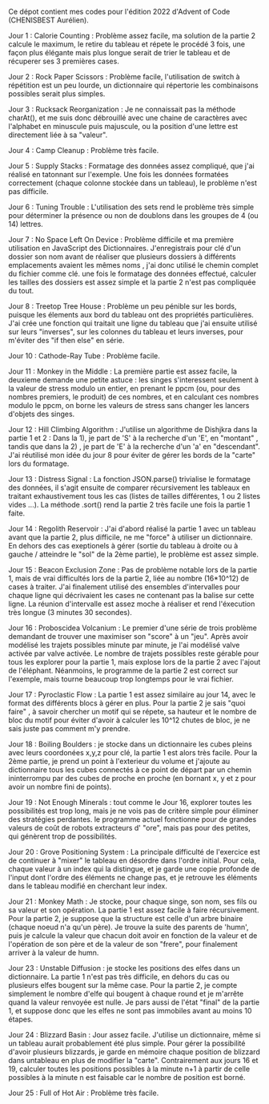 Ce dépot contient mes codes pour l'édition 2022 d'Advent of Code (CHENISBEST Aurélien).

Jour 1 : Calorie Counting : Problème assez facile, ma solution de la partie 2 calcule le maximum, le retire du tableau et répete le procédé 3 fois, une façon plus élégante mais plus longue serait de trier le tableau et de récuperer ses 3 premières cases.

Jour 2 : Rock Paper Scissors : Problème facile, l'utilisation de switch à répétition est un peu lourde, un dictionnaire qui répertorie les combinaisons possibles serait plus simples.

Jour 3 : Rucksack Reorganization : Je ne connaissait pas la méthode charAt(), et me suis donc débrouillé avec une chaine de caractères avec l'alphabet en minuscule puis majuscule, ou la position d'une lettre est directement liée à sa "valeur".

Jour 4 : Camp Cleanup : Problème très facile.

Jour 5 : Supply Stacks : Formatage des données assez compliqué, que j'ai réalisé en tatonnant sur l'exemple. Une fois les données formatées correctement (chaque colonne stockée dans un tableau), le problème n'est pas difficile.

Jour 6 : Tuning Trouble : L'utilisation des sets rend le problème très simple pour déterminer la présence ou non de doublons dans les groupes de 4 (ou 14) lettres.

Jour 7 : No Space Left On Device : Problème difficile et ma première utilisation en JavaScript des Dictionnaires. J'enregistrais pour clé d'un dossier son nom avant de réaliser que plusieurs dossiers à différents emplacements avaient les mêmes noms , j'ai donc utilisé le chemin complet du fichier comme clé. une fois le formatage des données effectué, calculer les tailles des dossiers est assez simple et la partie 2 n'est pas compliquée du tout.

Jour 8 : Treetop Tree House : Problème un peu pénible sur les bords, puisque les élements aux bord du tableau ont des propriétés particulières. J'ai crée une fonction qui traitait une ligne du tableau que j'ai ensuite utilisé sur leurs "inverses", sur les colonnes du tableau et leurs inverses, pour m'éviter des "if then else" en série.

Jour 10 : Cathode-Ray Tube : Problème facile.

Jour 11 : Monkey in the Middle : La première partie est assez facile, la deuxieme demande une petite astuce : les singes s'interessent seulement à la valeur de stress modulo un entier, en prenant le ppcm (ou, pour des nombres premiers, le produit) de ces nombres, et en calculant ces nombres modulo le ppcm, on borne les valeurs de stress sans changer les lancers d'objets des singes.

Jour 12 : Hill Climbing Algorithm : J'utilise un algorithme de Dishjkra dans la partie 1 et 2 : Dans la 1), je part de 'S' à la recherche d'un 'E', en "montant" , tandis que dans la 2) , je part de 'E' à la recherche d'un 'a' en "descendant". J'ai réutilisé mon idée du jour 8 pour éviter de gérer les bords de la "carte" lors du formatage.

Jour 13 : Distress Signal : La fonction JSON.parse() trivialise le formatage des données, il s'agit ensuite de comparer récursivement les tableaux en traitant exhaustivement tous les cas (listes de tailles différentes, 1 ou 2 listes vides ...). La méthode .sort() rend la partie 2 très facile une fois la partie 1 faite.

Jour 14 : Regolith Reservoir : J'ai d'abord réalisé la partie 1 avec un tableau avant que la partie 2, plus difficile, ne me "force" à utiliser un dictionnaire. En dehors des cas exeptionels à gérer (sortie du tableau à droite ou à gauche / atteindre le "sol" de la 2ème partie), le problème est assez simple.

Jour 15 : Beacon Exclusion Zone : Pas de problème notable lors de la partie 1, mais de vrai difficultés lors de la partie 2, liée au nombre (16*10^12) de cases à traiter. J'ai finalement utilisé des ensembles d'intervalles pour chaque ligne qui décrivaient les cases ne contenant pas la balise sur cette ligne. La réunion d'intervalle est assez moche à réaliser et rend l'éxecution très longue (3 minutes 30 secondes).

Jour 16 : Proboscidea Volcanium : Le premier d'une série de trois problème demandant de trouver une maximiser son "score" à un "jeu". Après avoir modélisé les trajets possibles minute par minute, je l'ai modélisé valve activée par valve activée. Le nombre de trajets possibles reste gérable pour tous les explorer pour la partie 1, mais explose lors de la partie 2 avec l'ajout de l'éléphant. Néanmoins, le programme de la partie 2 est correct sur l'exemple, mais tourne beaucoup trop longtemps pour le vrai fichier.

Jour 17 : Pyroclastic Flow : La partie 1 est assez similaire au jour 14, avec le format des différents blocs à gérer en plus. Pour la partie 2 je sais "quoi faire" , à savoir chercher un motif qui se répete, sa hauteur et le nombre de bloc du motif pour éviter d'avoir à calculer les 10^12 chutes de bloc, je ne sais juste pas comment m'y prendre.

Jour 18 : Boiling Boulders : je stocke dans un dictionnaire les cubes pleins avec leurs coordonées x,y,z pour clé, la partie 1 est alors très facile. Pour la 2ème partie, je prend un point à l'exterieur du volume et j'ajoute au dictionnaire tous les cubes connectés à ce point de départ par un chemin ininterrompu par des cubes de proche en proche (en bornant x, y et z pour avoir un nombre fini de points).

Jour 19 : Not Enough Minerals : tout comme le Jour 16, explorer toutes les possibilités est trop long, mais je ne vois pas de critère simple pour éliminer des stratégies perdantes. le programme actuel fonctionne pour de grandes valeurs de coût de robots extracteurs d' "ore", mais pas pour des petites, qui génèrent trop de possibilités.

Jour 20 : Grove Positioning System : La principale difficulté de l'exercice est de continuer à "mixer" le tableau en désordre dans l'ordre initial. Pour cela, chaque valeur à un index qui la distingue, et je garde une copie profonde de l'input dont l'ordre des éléments ne change pas, et je retrouve les éléments dans le tableau modifié en cherchant leur index.

Jour 21 : Monkey Math : Je stocke, pour chaque singe, son nom, ses fils ou sa valeur et son opération.
La partie 1 est assez facile à faire récursivement. Pour la partie 2, je suppose que la structure est celle d'un arbre binaire (chaque noeud n'a qu'un père). Je trouve la suite des parents de 'humn', puis je calcule la valeur que chacun doit avoir en fonction de la valeur et de l'opération de son père et de la valeur de son "frere", pour finalement arriver à la valeur de humn.

Jour 23 : Unstable Diffusion : je stocke les positions des elfes dans un dictionnaire. La partie 1 n'est pas très difficile, en dehors du cas ou plusieurs elfes bougent sur la même case. Pour la partie 2, je compte simplement le nombre d'elfe qui bougent à chaque round et je m'arrête quand la valeur renvoyée est nulle. Je pars aussi de l'état "final" de la partie 1, et suppose donc que les elfes ne sont pas immobiles avant au moins 10 étapes.

Jour 24 : Blizzard Basin : Jour assez facile. J'utilise un dictionnaire, même si un tableau aurait probablement été plus simple. Pour gérer la possibilité d'avoir plusieurs blizzards, je garde en mémoire chaque position de blizzard dans untableau en plus de modifier la "carte". Contrairement aux jours 16 et 19, calculer toutes les positions possibles à la minute n+1 à partir de celle possibles à la minute n est faisable car le nombre de position est borné.

Jour 25 : Full of Hot Air : Problème très facile.
